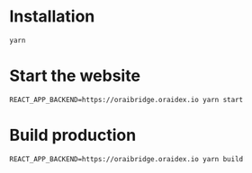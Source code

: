 # Installation

`yarn`

# Start the website

`REACT_APP_BACKEND=https://oraibridge.oraidex.io yarn start`

# Build production

`REACT_APP_BACKEND=https://oraibridge.oraidex.io yarn build`
